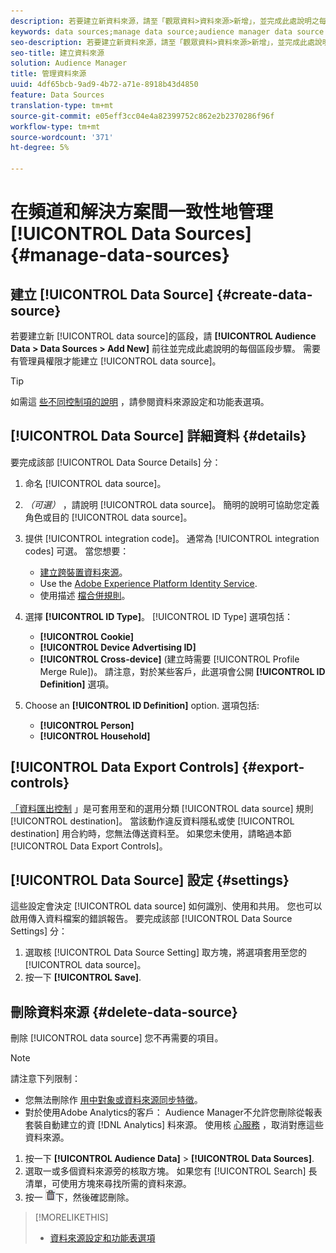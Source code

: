 ```yaml
---
description: 若要建立新資料來源，請至「觀眾資料>資料來源>新增」，並完成此處說明之每個章節的步驟。 建立資料來源需要管理員權限。
keywords: data sources;manage data source;audience manager data source
seo-description: 若要建立新資料來源，請至「觀眾資料>資料來源>新增」，並完成此處說明之每個章節的步驟。 建立資料來源需要管理員權限。
seo-title: 建立資料來源
solution: Audience Manager
title: 管理資料來源
uuid: 4df65bcb-9ad9-4b72-a71e-8918b43d4850
feature: Data Sources
translation-type: tm+mt
source-git-commit: e05eff3cc04e4a82399752c862e2b2370286f96f
workflow-type: tm+mt
source-wordcount: '371'
ht-degree: 5%

---
```



# 在頻道和解決方案間一致性地管理 [!UICONTROL Data Sources] {#manage-data-sources}

## 建立 [!UICONTROL Data Source] {#create-data-source}

若要建立新 [!UICONTROL data source]的區段，請 **[!UICONTROL Audience Data > Data Sources > Add New]** 前往並完成此處說明的每個區段步驟。 需要有管理員權限才能建立 [!UICONTROL data source]。

<!-- create-datasource.xml -->

>[!TIP]
>
>如需這 [些不同控制項的說明](../features/datasources-list-and-settings.md#settings-menu-options) ，請參閱資料來源設定和功能表選項。

## [!UICONTROL Data Source] 詳細資料 {#details}

要完成該部 [!UICONTROL Data Source Details] 分：

1. 命名 [!UICONTROL data source]。
1. *（可選）* ，請說明 [!UICONTROL data source]。 簡明的說明可協助您定義角色或目的 [!UICONTROL data source]。
1. 提供 [!UICONTROL integration code]。 通常為 [!UICONTROL integration codes] 可選。 當您想要：

   * [建立跨裝置資料來源](../features/profile-merge-rules/merge-rules-start.md#create-data-source)。
   * Use the [Adobe Experience Platform Identity Service](https://docs.adobe.com/content/help/zh-Hant/id-service/using/home.translate.html).
   * 使用描述 [檔合併規則](../features/profile-merge-rules/merge-rules-start.md)。

1. 選擇 **[!UICONTROL ID Type]**。 [!UICONTROL ID Type] 選項包括：

   * **[!UICONTROL Cookie]**
   * **[!UICONTROL Device Advertising ID]**
   * **[!UICONTROL Cross-device]** (建立時需要 [!UICONTROL Profile Merge Rule])。 請注意，對於某些客戶，此選項會公開 **[!UICONTROL ID Definition]** 選項。

1. Choose an **[!UICONTROL ID Definition]** option. 選項包括:

   * **[!UICONTROL Person]**
   * **[!UICONTROL Household]**

## [!UICONTROL Data Export Controls] {#export-controls}

[「資料匯出控制](../features/data-export-controls.md) 」是可套用至和的選用分類 [!UICONTROL data source] 規則 [!UICONTROL destination]。 當該動作違反資料隱私或使 [!UICONTROL destination] 用合約時，您無法傳送資料至。 如果您未使用，請略過本節 [!UICONTROL Data Export Controls]。

## [!UICONTROL Data Source] 設定 {#settings}

這些設定會決定 [!UICONTROL data source] 如何識別、使用和共用。 您也可以啟用傳入資料檔案的錯誤報告。 要完成該部 [!UICONTROL Data Source Settings] 分：

1. 選取核 [!UICONTROL Data Source Setting] 取方塊，將選項套用至您的 [!UICONTROL data source]。
2. 按一下 **[!UICONTROL Save]**.

## 刪除資料來源 {#delete-data-source}

<!-- t_datasource_delete.xml -->

刪除 [!UICONTROL data source] 您不再需要的項目。

>[!NOTE]
>
>請注意下列限制：
>
>* 您無法刪除作 [用中對象或資料來源同步特徵](../features/traits/client-activity-synced-audience-traits.md)。
>* 對於使用Adobe Analytics的客戶： Audience Manager不允許您刪除從報表套裝自動建立的資 [!DNL Analytics] 料來源。 使用核 [心服務](https://docs.adobe.com/content/help/en/core-services/interface/about-core-services/core-services-landing.html) ，取消對應這些資料來源。


1. 按一下 **[!UICONTROL Audience Data]** > **[!UICONTROL Data Sources]**.
1. 選取一或多個資料來源旁的核取方塊。
如果您有 [!UICONTROL Search] 長清單，可使用方塊來尋找所需的資料來源。
1. 按一 ![](assets/icon_trash.png)下，然後確認刪除。


>[!MORELIKETHIS]
>
>* [資料來源設定和功能表選項](../features/datasources-list-and-settings.md#settings-menu-options)